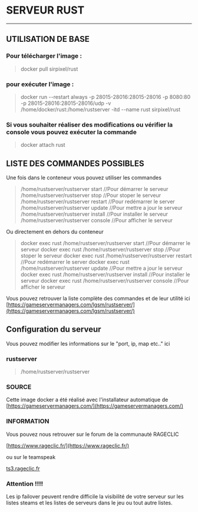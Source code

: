 # SERVEUR RUST

--------------------------------------------------
## UTILISATION DE BASE

### Pour télécharger l'image :

>docker pull sirpixel/rust

### pour exécuter l'image :

>docker run --restart always -p 28015-28016:28015-28016 -p 8080:80 -p 28015-28016:28015-28016/udp -v /home/docker/rust:/home/rustserver -itd --name rust sirpixel/rust

### Si vous souhaiter réaliser des modifications ou vérifier la console vous pouvez exécuter la commande

>docker attach rust
    
## LISTE DES COMMANDES POSSIBLES

Une fois dans le conteneur vous pouvez utiliser les commandes

> /home/rustserver/rustserver start   //Pour démarrer le serveur
 /home/rustserver/rustserver stop    //Pour stoper le serveur
 /home/rustserver/rustserver restart //Pour redémarrer le server
 /home/rustserver/rustserver update //Pour mettre a jour le serveur
 /home/rustserver/rustserver install //Pour installer le serveur
/home/rustserver/rustserver console  //Pour afficher le serveur

Ou directement en dehors du conteneur

>docker exec rust /home/rustserver/rustserver start   //Pour démarrer le serveur
docker exec rust /home/rustserver/rustserver stop    //Pour stoper le serveur
docker exec rust /home/rustserver/rustserver restart //Pour redémarrer le server
docker exec rust /home/rustserver/rustserver update //Pour mettre a jour le serveur
docker exec rust /home/rustserver/rustserver install //Pour installer le serveur
docker exec rust /home/rustserver/rustserver console  //Pour afficher le serveur

Vous pouvez retrouver la liste complète des commandes et de leur utilité ici
[https://gameservermanagers.com/lgsm/rustserver/](https://gameservermanagers.com/lgsm/rustserver/)

## Configuration du serveur

Vous pouvez modifier les informations sur le "port, ip, map etc.." ici 

### rustserver
>/home/rustserver/rustserver

### SOURCE

Cette image docker a été réalisé avec l'installateur automatique de [https://gameservermanagers.com/](https://gameservermanagers.com/)

### INFORMATION

Vous pouvez nous retrouver sur le forum de la communauté RAGECLIC 

[https://www.rageclic.fr/](https://www.rageclic.fr/)

ou sur le teamspeak 

[ts3.rageclic.fr](ts3server://ts3.rageclic.fr)


### Attention !!!!
Les ip failover peuvent rendre difficile la visibilité de votre serveur sur les listes steams et les listes de serveurs dans le jeu ou tout autre listes.
